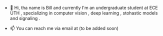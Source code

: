 - 👋 Hi, tha name is Bill and currently I'm an undergraduate student at ECE UTH  , specializing in computer vision , deep learning , stohastic models and signaling .  
<!--- - 👀 I’m interested in ...
- 🌱 I’m currently learning ...
- 💞️ I’m looking to collaborate on ...  --->
- 📫 You can reach me via email at (to be added soon)

<!---
vstergioulis/vstergioulis is a ✨ special ✨ repository because its `README.md` (this file) appears on your GitHub profile.
You can click the Preview link to take a look at your changes.
--->
